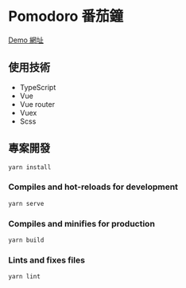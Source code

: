 # Pomodoro 番茄鐘
[Demo 網址](https://pomodoro-zhong666.now.sh/)

## 使用技術
- TypeScript
- Vue
- Vue router
- Vuex
- Scss


## 專案開發
```
yarn install
```

### Compiles and hot-reloads for development
```
yarn serve
```

### Compiles and minifies for production
```
yarn build
```

### Lints and fixes files
```
yarn lint
```